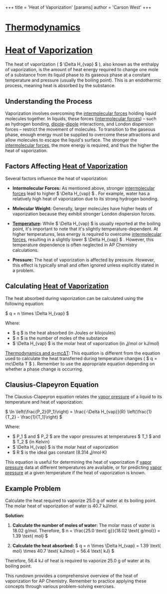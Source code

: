 +++
 title = 'Heat of Vaporization'
[params]
	author = 'Carson West'
+++
# [Thermodynamics](./../thermodynamics/)
# [Heat of Vaporization](./../heat-of-vaporization/)

The heat of vaporization ( $ \Delta H_{vap} $ ), also known as the enthalpy of vaporization, is the amount of heat energy required to change one mole of a substance from its liquid phase to its gaseous phase at a constant temperature and pressure (usually the boiling point).  This is an endothermic process, meaning heat is absorbed by the substance.

## Understanding the Process

Vaporization involves overcoming the [intermolecular forces](./../intermolecular-forces/) holding liquid molecules together.  In liquids, these forces ([intermolecular forces](./../intermolecular-forces/)) – such as hydrogen bonding, [dipole](./../dipole/)-[dipole](./../dipole/) interactions, and London dispersion forces – restrict the movement of molecules.  To transition to the gaseous phase, enough energy must be supplied to overcome these attractions and allow molecules to escape the liquid's surface.  The stronger the [intermolecular forces](./../intermolecular-forces/), the more energy is required, and thus the higher the heat of vaporization.

##  Factors Affecting [Heat of Vaporization](./../heat-of-vaporization/)

Several factors influence the heat of vaporization:

* **Intermolecular Forces:** As mentioned above, stronger [intermolecular forces](./../intermolecular-forces/) lead to higher  $ \Delta H_{vap} $ . For example, water has a relatively high heat of vaporization due to its strong hydrogen bonding.

* **Molecular Weight:**  Generally, larger molecules have higher heats of vaporization because they exhibit stronger London dispersion forces.

* **[Temperature](./../temperature/):** While  $ \Delta H_{vap} $  is usually reported at the boiling point, it's important to note that it's slightly temperature-dependent.  At higher temperatures, less energy is required to overcome [intermolecular forces](./../intermolecular-forces/), resulting in a slightly lower  $ \Delta H_{vap} $ .  However, this temperature dependence is often neglected in AP Chemistry calculations.

* **Pressure:** The heat of vaporization is affected by pressure. However, this effect is typically small and often ignored unless explicitly stated in a problem.

## Calculating [Heat of Vaporization](./../heat-of-vaporization/)

The heat absorbed during vaporization can be calculated using the following equation:

 $ q = n \times \Delta H_{vap} $ 

Where:

*  $ q $  is the heat absorbed (in Joules or kilojoules)
*  $ n $  is the number of moles of the substance
*  $ \Delta H_{vap} $  is the molar heat of vaporization (in [J](./../j/)/mol or kJ/mol)

[Thermodynamics and q=mcΔT](./../thermodynamics-and-q=mcδt/): This equation is different from the equation used to calculate the heat transferred during temperature changes ( $ q = mc\Delta T $ ). Remember to use the appropriate equation depending on whether a phase change is occurring.

##  Clausius-Clapeyron Equation

The Clausius-Clapeyron equation relates the [vapor pressure](./../vapor-pressure/) of a liquid to its temperature and heat of vaporization:

 $ \ln \left(\frac{P_2}{P_1}\right) = \frac{-\Delta H_{vap}}{R} \left(\frac{1}{T_2} - \frac{1}{T_1}\right) $ 

Where:

*  $ P_1 $  and  $ P_2 $  are the vapor pressures at temperatures  $ T_1 $  and  $ T_2 $  (in Kelvin)
*  $ \Delta H_{vap} $  is the molar heat of vaporization
*  $ R $  is the ideal gas constant (8.314 [J](./../j/)/mol·K)

This equation is useful for determining the heat of vaporization if [vapor pressure](./../vapor-pressure/) data at different temperatures are available, or for predicting [vapor pressure](./../vapor-pressure/) at a given temperature if the heat of vaporization is known.


## Example Problem

Calculate the heat required to vaporize 25.0 g of water at its boiling point. The molar heat of vaporization of water is 40.7 kJ/mol.

**Solution:**

1. **Calculate the number of moles of water:**
   The molar mass of water is 18.02 g/mol.  Therefore,  $ n = \frac{25.0 \text{ g}}{18.02 \text{ g/mol}} = 1.39 \text{ mol} $ 

2. **Calculate the heat absorbed:**
    $ q = n \times \Delta H_{vap} = 1.39 \text{ mol} \times 40.7 \text{ kJ/mol} = 56.4 \text{ kJ} $ 

Therefore, 56.4 kJ of heat is required to vaporize 25.0 g of water at its boiling point.


This rundown provides a comprehensive overview of the heat of vaporization for AP Chemistry.  Remember to practice applying these concepts through various problem-solving exercises.
